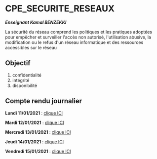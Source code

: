 # CPE_SECURITE_RESEAUX

***Enseignant Kamal BENZEKKI***

La sécurité du réseau comprend les politiques et les pratiques adoptées pour empêcher et surveiller l'accès non autorisé, l'utilisation abusive, la modification ou le refus d'un réseau informatique et des ressources accessibles sur le réseau


## Objectif
1. confidentialité
2. intégrité
3. disponibilité


## Compte rendu journalier

**Lundi 11/01/2021** : [clique ICI](/1_Lundi/CR1.md)


**Mardi 12/01/2021** : [clique ICI](/2_Mardi/CR2.md)


**Mercredi 13/01/2021** : [clique ICI](/3_Mercredi/CR3.md)


**Jeudi 14/01/2021** : [clique ICI](/4_Jeudi/CR4.md)


**Vendredi 15/01/2021** : [clique ICI](/5_Vendredi/CR5.md)